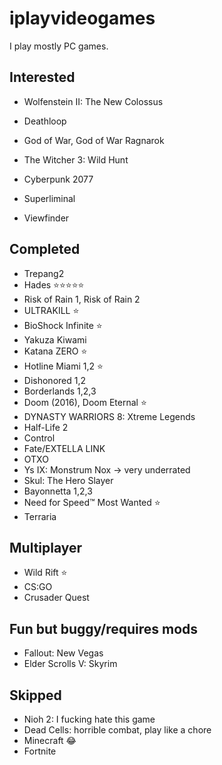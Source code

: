 # iplayvideogames

I play mostly PC games.

## Interested

- Wolfenstein II: The New Colossus
- Deathloop
- God of War, God of War Ragnarok
- The Witcher 3: Wild Hunt

- Cyberpunk 2077
- Superliminal
- Viewfinder

## Completed

- Trepang2
- Hades ⭐⭐⭐⭐⭐
- Risk of Rain 1, Risk of Rain 2
- ULTRAKILL ⭐
- BioShock Infinite ⭐
- Yakuza Kiwami
- Katana ZERO ⭐
- Hotline Miami 1,2 ⭐
- Dishonored 1,2
- Borderlands 1,2,3
- Doom (2016), Doom Eternal ⭐
- DYNASTY WARRIORS 8: Xtreme Legends
- Half-Life 2
- Control
- Fate/EXTELLA LINK
- OTXO
- Ys IX: Monstrum Nox -> very underrated
- Skul: The Hero Slayer
- Bayonnetta 1,2,3
- Need for Speed™ Most Wanted ⭐
- Terraria

## Multiplayer

- Wild Rift ⭐
- CS:GO
- Crusader Quest

## Fun but buggy/requires mods

- Fallout: New Vegas
- Elder Scrolls V: Skyrim

## Skipped

- Nioh 2: I fucking hate this game
- Dead Cells: horrible combat, play like a chore
- Minecraft 😂
- Fortnite

